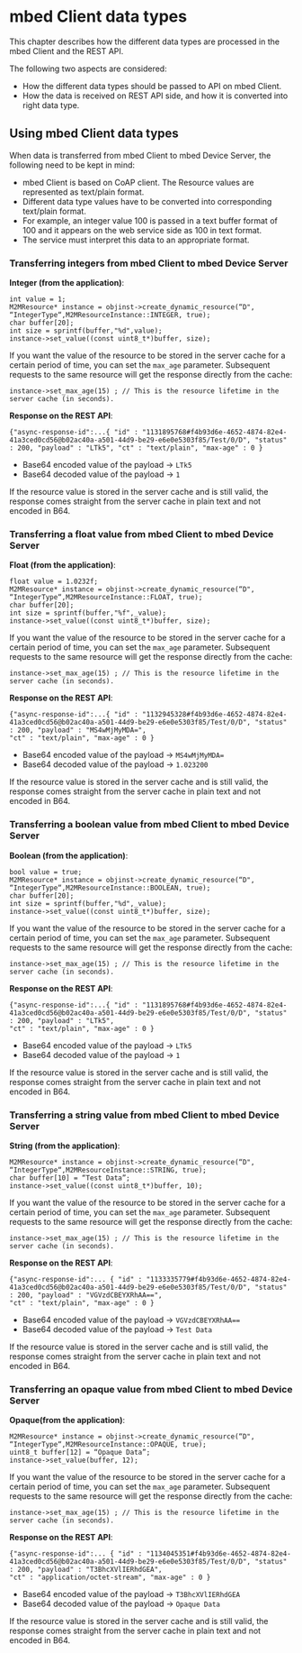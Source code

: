 mbed Client data types
======================

This chapter describes how the different data types are processed in the mbed Client and the REST API.

The following two aspects are considered:
 
- How the different data types should be passed to API on mbed Client.
- How the data is received on REST API side, and how it is converted into right data type.

## Using mbed Client data types

When data is transferred from mbed Client to mbed Device Server, the following need to be kept in mind:

- mbed Client is based on CoAP client. The Resource values are represented as text/plain format. 
- Different data type values have to be converted into corresponding text/plain format.
- For example, an integer value 100 is passed in a text buffer format of 100 and it appears on the web service side as 100 in text format. 
- The service must interpret this data to an appropriate format.

### Transferring integers from mbed Client to mbed Device Server

**Integer (from the application)**:

```
int value = 1;
M2MResource* instance = objinst->create_dynamic_resource(“D", “IntegerType“,M2MResourceInstance::INTEGER, true);
char buffer[20];
int size = sprintf(buffer,"%d",value);
instance->set_value((const uint8_t*)buffer, size);
```

If you want the value of the resource to be stored in the server cache for a certain period of time, you can set the `max_age` parameter. Subsequent requests to the same resource will get the response directly from the cache:

```
instance->set_max_age(15) ; // This is the resource lifetime in the server cache (in seconds).
```

**Response on the REST API**:

```
{"async-response-id":...{ "id" : "1131895768#f4b93d6e-4652-4874-82e4-41a3ced0cd56@b02ac40a-a501-44d9-be29-e6e0e5303f85/Test/0/D", "status" : 200, "payload" : "LTk5", "ct" : "text/plain", "max-age" : 0 }
```

- Base64 encoded value of the payload -> `LTk5`
- Base64 decoded value of the payload -> `1`

If the resource value is stored in the server cache and is still valid, the response comes straight from the server cache in plain text and not encoded in B64.

### Transferring a float value from mbed Client to mbed Device Server

**Float (from the application)**:

```
float value = 1.0232f;
M2MResource* instance = objinst->create_dynamic_resource(“D", “IntegerType“,M2MResourceInstance::FLOAT, true);
char buffer[20];
int size = sprintf(buffer,"%f",_value);
instance->set_value((const uint8_t*)buffer, size);
```

If you want the value of the resource to be stored in the server cache for a certain period of time, you can set the `max_age` parameter. Subsequent requests to the same resource will get the response directly from the cache:

```
instance->set_max_age(15) ; // This is the resource lifetime in the server cache (in seconds).
```

**Response on the REST API**:

```
{"async-response-id":...{ "id" : "1132945328#f4b93d6e-4652-4874-82e4-41a3ced0cd56@b02ac40a-a501-44d9-be29-e6e0e5303f85/Test/0/D", "status" : 200, "payload" : "MS4wMjMyMDA=", 
"ct" : "text/plain", "max-age" : 0 }
```

- Base64 encoded value of the payload -> `MS4wMjMyMDA=`
- Base64 decoded value of the payload -> `1.023200`

If the resource value is stored in the server cache and is still valid, the response comes straight from the server cache in plain text and not encoded in B64.

### Transferring a boolean value from mbed Client to mbed Device Server

**Boolean (from the application)**:

```
bool value = true;
M2MResource* instance = objinst->create_dynamic_resource(“D", “IntegerType“,M2MResourceInstance::BOOLEAN, true);
char buffer[20];
int size = sprintf(buffer,"%d",_value);
instance->set_value((const uint8_t*)buffer, size);
```

If you want the value of the resource to be stored in the server cache for a certain period of time, you can set the `max_age` parameter. Subsequent requests to the same resource will get the response directly from the cache:

```
instance->set_max_age(15) ; // This is the resource lifetime in the server cache (in seconds).
```

**Response on the REST API**:

```
{"async-response-id":...{ "id" : "1131895768#f4b93d6e-4652-4874-82e4-41a3ced0cd56@b02ac40a-a501-44d9-be29-e6e0e5303f85/Test/0/D", "status" : 200, "payload" : "LTk5", 
"ct" : "text/plain", "max-age" : 0 }
```

- Base64 encoded value of the payload -> `LTk5`
- Base64 decoded value of the payload -> `1`

If the resource value is stored in the server cache and is still valid, the response comes straight from the server cache in plain text and not encoded in B64.

### Transferring a string value from mbed Client to mbed Device Server

**String (from the application)**:

```
M2MResource* instance = objinst->create_dynamic_resource(“D", “IntegerType“,M2MResourceInstance::STRING, true);
char buffer[10] = “Test Data”;
instance->set_value((const uint8_t*)buffer, 10);
```

If you want the value of the resource to be stored in the server cache for a certain period of time, you can set the `max_age` parameter. Subsequent requests to the same resource will get the response directly from the cache:

```
instance->set_max_age(15) ; // This is the resource lifetime in the server cache (in seconds).
```

**Response on the REST API**:

```
{"async-response-id":... { "id" : "1133335779#f4b93d6e-4652-4874-82e4-41a3ced0cd56@b02ac40a-a501-44d9-be29-e6e0e5303f85/Test/0/D", "status" : 200, "payload" : "VGVzdCBEYXRhAA==", 
"ct" : "text/plain", "max-age" : 0 }
```

- Base64 encoded value of the payload -> `VGVzdCBEYXRhAA==`
- Base64 decoded value of the payload -> `Test Data`

If the resource value is stored in the server cache and is still valid, the response comes straight from the server cache in plain text and not encoded in B64.

### Transferring an opaque value from mbed Client to mbed Device Server

**Opaque(from the application)**:

```
M2MResource* instance = objinst->create_dynamic_resource(“D", “IntegerType“,M2MResourceInstance::OPAQUE, true);
uint8_t buffer[12] = “Opaque Data”;
instance->set_value(buffer, 12);
```

If you want the value of the resource to be stored in the server cache for a certain period of time, you can set the `max_age` parameter. Subsequent requests to the same resource will get the response directly from the cache:

```
instance->set_max_age(15) ; // This is the resource lifetime in the server cache (in seconds).
```

**Response on the REST API**:

```
{"async-response-id":... { "id" : "1134045351#f4b93d6e-4652-4874-82e4-41a3ced0cd56@b02ac40a-a501-44d9-be29-e6e0e5303f85/Test/0/D", "status" : 200, "payload" : "T3BhcXVlIERhdGEA", 
"ct" : "application/octet-stream", "max-age" : 0 }
```

- Base64 encoded value of the payload -> `T3BhcXVlIERhdGEA`
- Base64 decoded value of the payload -> `Opaque Data`

If the resource value is stored in the server cache and is still valid, the response comes straight from the server cache in plain text and not encoded in B64.
